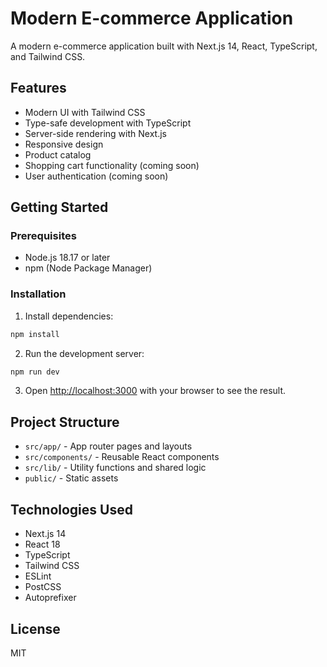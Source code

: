 # Modern E-commerce Application

A modern e-commerce application built with Next.js 14, React, TypeScript, and Tailwind CSS.

## Features

- Modern UI with Tailwind CSS
- Type-safe development with TypeScript
- Server-side rendering with Next.js
- Responsive design
- Product catalog
- Shopping cart functionality (coming soon)
- User authentication (coming soon)

## Getting Started

### Prerequisites

- Node.js 18.17 or later
- npm (Node Package Manager)

### Installation

1. Install dependencies:
```bash
npm install
```

2. Run the development server:
```bash
npm run dev
```

3. Open [http://localhost:3000](http://localhost:3000) with your browser to see the result.

## Project Structure

- `src/app/` - App router pages and layouts
- `src/components/` - Reusable React components
- `src/lib/` - Utility functions and shared logic
- `public/` - Static assets

## Technologies Used

- Next.js 14
- React 18
- TypeScript
- Tailwind CSS
- ESLint
- PostCSS
- Autoprefixer

## License

MIT 